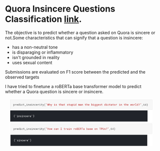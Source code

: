 # Quora Insincere Questions Classification [link](https://www.kaggle.com/c/quora-insincere-questions-classification/overview).

The objective is to predict whether a question asked on Quora is sincere or not.Some characteristics that can signify that a question is insincere:

* has a non-neutral tone
* is disparaging or inflammatory
* isn't grounded in reality
* uses sexual content

Submissions are evaluated on F1 score between the predicted and the observed targets

I have tried to finetune a roBERTa base transformer model to predict whether a Quora question is sincere or insincere.
<p align="center">
 <img src="https://github.com/SumonKantiDey/Kaggle-Competitions/blob/master/Quora%20Insincere%20Questions%20Classification/img/one.png" width="470" >
<img src="https://github.com/SumonKantiDey/Kaggle-Competitions/blob/master/Quora%20Insincere%20Questions%20Classification/img/two.png" width="470" >
</p>
